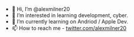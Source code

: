 - 👋 Hi, I’m @alexmilner20
- 👀 I’m interested in learning development, cyber. 
- 🌱 I’m currently learning on Andriod / Apple Dev.
- 📫 How to reach me - [twitter.com/alexmilner20](https://www.twitter.com/alexmilner20)


